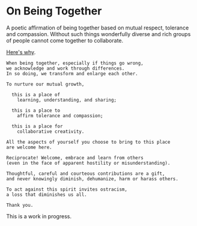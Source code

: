 # On Being Together

A poetic affirmation of being together based on mutual respect, tolerance and
compassion. Without such things wonderfully diverse and rich groups of people
cannot come together to collaborate.

[Here's why](https://ntoll.org/article/on-being-together/).

```
When being together, especially if things go wrong,  
we acknowledge and work through differences.  
In so doing, we transform and enlarge each other.

To nurture our mutual growth,

  this is a place of  
    learning, understanding, and sharing;  

  this is a place to  
    affirm tolerance and compassion;  

  this is a place for  
    collaborative creativity.

All the aspects of yourself you choose to bring to this place  
are welcome here.

Reciprocate! Welcome, embrace and learn from others  
(even in the face of apparent hostility or misunderstanding).

Thoughtful, careful and courteous contributions are a gift,
and never knowingly diminish, dehumanize, harm or harass others.

To act against this spirit invites ostracism, 
a loss that diminishes us all.

Thank you.
```

This is a work in progress.
